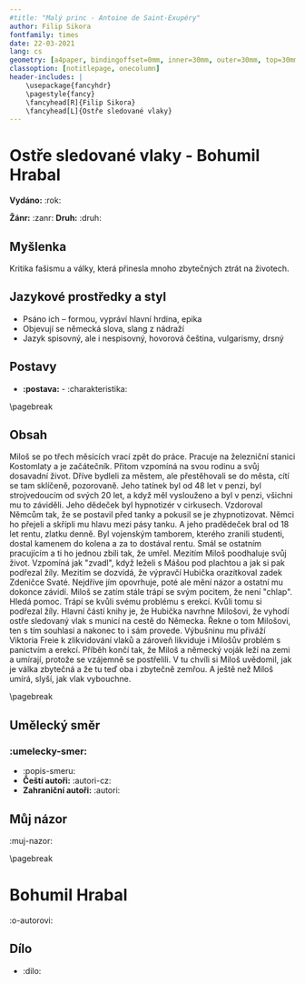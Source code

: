 ```yaml
---
#title: "Malý princ - Antoine de Saint-Exupéry"
author: Filip Sikora
fontfamily: times
date: 22-03-2021
lang: cs
geometry: [a4paper, bindingoffset=0mm, inner=30mm, outer=30mm, top=30mm, bottom=30mm]
classoption: [notitlepage, onecolumn]
header-includes: |
	\usepackage{fancyhdr}
	\pagestyle{fancy}
	\fancyhead[R]{Filip Sikora}
	\fancyhead[L]{Ostře sledované vlaky}
---
```


# Ostře sledované vlaky - Bohumil Hrabal

**Vydáno:** :rok:

**Žánr:** :zanr: **Druh:** :druh:

## Myšlenka

Kritika fašismu a války, která přinesla mnoho zbytečných ztrát na životech.

## Jazykové prostředky a styl

- Psáno ich – formou, vypráví hlavní hrdina, epika
- Objevují se německá slova, slang z nádraží
- Jazyk spisovný, ale i nespisovný, hovorová čeština, vulgarismy, drsný

## Postavy

- **:postava:** - :charakteristika:

\pagebreak

## Obsah

Miloš se po třech měsících vrací zpět do práce. Pracuje na železniční stanici Kostomlaty a je začátečník. Přitom vzpomíná na svou rodinu a svůj dosavadní život. Dříve bydleli za městem, ale přestěhovali se do města, cítí se tam sklíčeně, pozorovaně. Jeho tatínek byl od 48 let v penzi, byl strojvedoucím od svých 20 let, a když měl vyslouženo a byl v penzi, všichni mu to záviděli. Jeho dědeček byl hypnotizér v cirkusech. Vzdoroval Němcům tak, že se postavil před tanky a pokusil se je zhypnotizovat. Němci ho přejeli a skřípli mu hlavu mezi pásy tanku. A jeho pradědeček bral od 18 let rentu, zlatku denně. Byl vojenským tamborem, kterého zranili studenti, dostal kamenem do kolena a za to dostával rentu. Smál se ostatním pracujícím a ti ho jednou zbili tak, že umřel. Mezitím Miloš poodhaluje svůj život. Vzpomíná jak "zvadl", když leželi s Mášou pod plachtou a jak si pak podřezal žíly. Mezitím se dozvídá, že výpravčí Hubička orazítkoval zadek Zdeničce Svaté. Nejdříve jím opovrhuje, poté ale mění názor a ostatní mu dokonce závidí. Miloš se zatím stále trápí se svým pocitem, že není "chlap". Hledá pomoc. Trápí se kvůli svému problému s erekcí. Kvůli tomu si podřezal žíly. Hlavní částí knihy je, že Hubička navrhne Milošovi, že vyhodí ostře sledovaný vlak s municí na cestě do Německa. Řekne o tom Milošovi, ten s tím souhlasí a nakonec to i sám provede. Výbušninu mu přiváží Viktoria Freie k zlikvidování vlaků a zároveň likviduje i Milošův problém s panictvím a erekcí. Příběh končí tak, že Miloš a německý voják leží na zemi a umírají, protože se vzájemně se postřelili. V tu chvíli si Miloš uvědomil, jak je válka zbytečná a že tu teď oba i zbytečně zemřou. A ještě než Miloš umírá, slyší, jak vlak vybouchne.

\pagebreak

## Umělecký směr

### :umelecky-smer:

- :popis-smeru:
- **Čeští autoři:** :autori-cz:
- **Zahraniční autoři:** :autori:

## Můj názor

:muj-nazor:

\pagebreak

# Bohumil Hrabal

:o-autorovi:

## Dílo

- :dilo:
